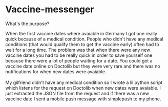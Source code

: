 # Vaccine-messenger

What's the purpose?

When the first vaccine dates where avaiable in Germany I got one really quick because of a medical condition.
People who didn't have any medical conditions (that would qualify them to get the vaccine early) often had to wait 
for a long time. The problem was that when there were any new vaccine dates you had to be really quick in order to save yourself one 
because there were a lot of people waiting for a date. 
You could get a vaccine date online on Doctolib but they were very rare and there was no notifications for when new dates were avaiable.<br><br>
My gilfriend didn't have any medical condition so I wrote a lil python script which listens for the request on Doctolib when new dates were avaiable. 
I just extracted the JSON file from the request and if there was a new vaccine date I sent a mobile push message with simplepush to my phone.
